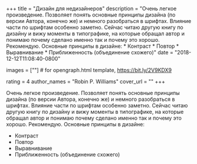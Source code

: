 
+++
title = "Дизайн для недизайнеров"
description = "Очень легкое произведение. Позволяет понять основные принципы дизайна (по версии Автора, конечно же) и немного разобраться в шрифтах. Влияние части по шрифтам особенно заметно. Сейчас читаю другую книгу по дизайну и вижу моменты в типографике, на которые обращал автор и понимаю почему сделано именно так и почему это хорошо. Рекомендую. Основные принципы в дизайне: * Контраст * Повтор * Выравнивание * Приближенность (объединение схожего)"
date = "2018-12-12T11:08:40-0800"

images = [""]  # for opengraph.html template, https://bit.ly/2V9KDX9

rating = 4
author_names = "Robin P. Williams"
cover_url = ""
+++

Очень легкое произведение. Позволяет понять основные принципы дизайна (по версии Автора, конечно же) и немного разобраться в шрифтах. Влияние части по шрифтам особенно заметно. Сейчас читаю другую книгу по дизайну и вижу моменты в типографике, на которые обращал автор и понимаю почему сделано именно так и почему это хорошо. Рекомендую.
Основные принципы в дизайне:
* Контраст
* Повтор
* Выравнивание
* Приближенность (объединение схожего)
